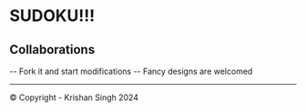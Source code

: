 # SUDOKU!!!

## Collaborations
-- Fork it and start modifications
-- Fancy designs are welcomed

---
&copy; Copyright - Krishan Singh 2024